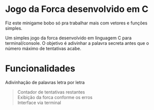 # Jogo da Forca desenvolvido em C
Fiz este minigame bobo só pra trabalhar mais com vetores e funções simples.<br>

Um simples jogo da forca desenvolvido em linguagem C para terminal/console. O objetivo é adivinhar a palavra secreta antes que o número máximo de tentativas acabe.

# Funcionalidades

Adivinhação de palavras letra por letra
> Contador de tentativas restantes <br>
> Exibição da forca conforme os erros<br>
> Interface via terminal<br>
